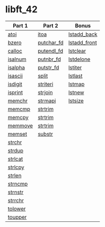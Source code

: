 # libft_42

|Part 1|Part 2|Bonus|
|------|------|-----|
|[atoi](https://github.com/rodrigo-br/libft_42/blob/main/part_1/ft_atoi.c)|[itoa](https://github.com/rodrigo-br/libft_42/blob/main/part_2/ft_itoa.c)|[lstadd_back](https://github.com/rodrigo-br/libft_42/blob/main/bonus/ft_lstadd_back.c)|
|[bzero](https://github.com/rodrigo-br/libft_42/blob/main/part_1/ft_bzero.c)|[putchar_fd](https://github.com/rodrigo-br/libft_42/blob/main/part_2/ft_putchar_fd.c)|[lstadd_front](https://github.com/rodrigo-br/libft_42/blob/main/bonus/ft_lstadd_front.c)|
|[calloc](https://github.com/rodrigo-br/libft_42/blob/main/part_1/ft_calloc.c)|[putendl_fd](https://github.com/rodrigo-br/libft_42/blob/main/part_2/ft_putendl_fd.c)|[lstclear](https://github.com/rodrigo-br/libft_42/blob/main/bonus/ft_lstclear.c)|
|[isalnum](https://github.com/rodrigo-br/libft_42/blob/main/part_1/ft_isalnum.c)|[putnbr_fd](https://github.com/rodrigo-br/libft_42/blob/main/part_2/ft_putnbr_fd.c)|[lstdelone](https://github.com/rodrigo-br/libft_42/blob/main/bonus/ft_lstdelone.c)|
|[isalpha](https://github.com/rodrigo-br/libft_42/blob/main/part_1/ft_isalpha.c)|[putstr_fd](https://github.com/rodrigo-br/libft_42/blob/main/part_2/ft_putstr_fd.c)|[lstiter](https://github.com/rodrigo-br/libft_42/blob/main/bonus/ft_lstiter.c)|
|[isascii](https://github.com/rodrigo-br/libft_42/blob/main/part_1/ft_isascii.c)|[split](https://github.com/rodrigo-br/libft_42/blob/main/part_2/ft_split.c)|[lstlast](https://github.com/rodrigo-br/libft_42/blob/main/bonus/ft_lstlast.c)|
|[isdigit](https://github.com/rodrigo-br/libft_42/blob/main/part_1/ft_isdigit.c)|[striteri](https://github.com/rodrigo-br/libft_42/blob/main/part_2/ft_striteri.c)|[lstmap](https://github.com/rodrigo-br/libft_42/blob/main/bonus/ft_lstmap.c)|
|[isprint](https://github.com/rodrigo-br/libft_42/blob/main/part_1/ft_isprint.c)|[strjoin](https://github.com/rodrigo-br/libft_42/blob/main/part_2/ft_strjoin.c)|[lstnew](https://github.com/rodrigo-br/libft_42/blob/main/bonus/ft_lstnew.c)|
|[memchr](https://github.com/rodrigo-br/libft_42/blob/main/part_1/ft_memchr.c)|[strmapi](https://github.com/rodrigo-br/libft_42/blob/main/part_2/ft_strmapi.c)|[lstsize](https://github.com/rodrigo-br/libft_42/blob/main/bonus/ft_lstsize.c)|
|[memcmp](https://github.com/rodrigo-br/libft_42/blob/main/part_1/ft_memcmp.c)|[strtrim](https://github.com/rodrigo-br/libft_42/blob/main/part_2/ft_strtrim.c)|
|[memcpy](https://github.com/rodrigo-br/libft_42/blob/main/part_1/ft_memcpy.c)|[strtrim](https://github.com/rodrigo-br/libft_42/blob/main/part_2/ft_strtrim.c)|
|[memmove](https://github.com/rodrigo-br/libft_42/blob/main/part_1/ft_memmove.c)|[strtrim](https://github.com/rodrigo-br/libft_42/blob/main/part_2/ft_strtrim.c)|
|[memset](https://github.com/rodrigo-br/libft_42/blob/main/part_1/ft_memset.c)|[substr](https://github.com/rodrigo-br/libft_42/blob/main/part_2/ft_substr.c)|
|[strchr](https://github.com/rodrigo-br/libft_42/blob/main/part_1/ft_strchr.c)|
|[strdup](https://github.com/rodrigo-br/libft_42/blob/main/part_1/ft_strdup.c)|
|[strlcat](https://github.com/rodrigo-br/libft_42/blob/main/part_1/ft_strlcat.c)|
|[strlcpy](https://github.com/rodrigo-br/libft_42/blob/main/part_1/ft_strlcpy.c)|
|[strlen](https://github.com/rodrigo-br/libft_42/blob/main/part_1/ft_strlen.c)|
|[strncmp](https://github.com/rodrigo-br/libft_42/blob/main/part_1/ft_strncmp.c)|
|[strnstr](https://github.com/rodrigo-br/libft_42/blob/main/part_1/ft_strnstr.c)|
|[strrchr](https://github.com/rodrigo-br/libft_42/blob/main/part_1/ft_strrchr.c)|
|[tolower](https://github.com/rodrigo-br/libft_42/blob/main/part_1/ft_tolower.c)|
|[toupper](https://github.com/rodrigo-br/libft_42/blob/main/part_1/ft_toupper.c)|
